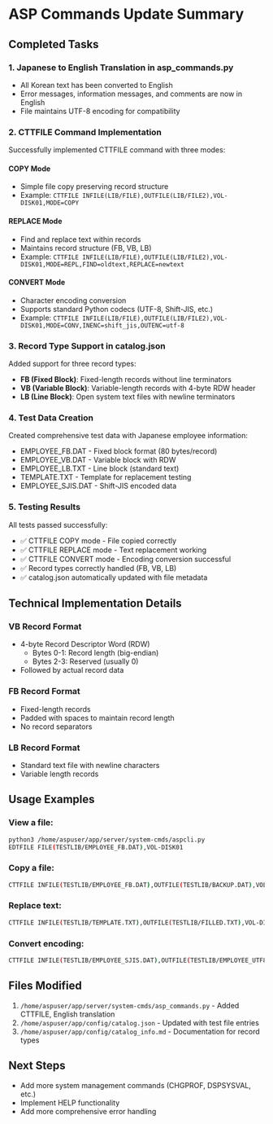 # ASP Commands Update Summary

## Completed Tasks

### 1. Japanese to English Translation in asp_commands.py
- All Korean text has been converted to English
- Error messages, information messages, and comments are now in English
- File maintains UTF-8 encoding for compatibility

### 2. CTTFILE Command Implementation
Successfully implemented CTTFILE command with three modes:

#### COPY Mode
- Simple file copy preserving record structure
- Example: `CTTFILE INFILE(LIB/FILE),OUTFILE(LIB/FILE2),VOL-DISK01,MODE=COPY`

#### REPLACE Mode
- Find and replace text within records
- Maintains record structure (FB, VB, LB)
- Example: `CTTFILE INFILE(LIB/FILE),OUTFILE(LIB/FILE2),VOL-DISK01,MODE=REPL,FIND=oldtext,REPLACE=newtext`

#### CONVERT Mode
- Character encoding conversion
- Supports standard Python codecs (UTF-8, Shift-JIS, etc.)
- Example: `CTTFILE INFILE(LIB/FILE),OUTFILE(LIB/FILE2),VOL-DISK01,MODE=CONV,INENC=shift_jis,OUTENC=utf-8`

### 3. Record Type Support in catalog.json
Added support for three record types:

- **FB (Fixed Block)**: Fixed-length records without line terminators
- **VB (Variable Block)**: Variable-length records with 4-byte RDW header
- **LB (Line Block)**: Open system text files with newline terminators

### 4. Test Data Creation
Created comprehensive test data with Japanese employee information:

- EMPLOYEE_FB.DAT - Fixed block format (80 bytes/record)
- EMPLOYEE_VB.DAT - Variable block with RDW
- EMPLOYEE_LB.TXT - Line block (standard text)
- TEMPLATE.TXT - Template for replacement testing
- EMPLOYEE_SJIS.DAT - Shift-JIS encoded data

### 5. Testing Results
All tests passed successfully:

- ✅ CTTFILE COPY mode - File copied correctly
- ✅ CTTFILE REPLACE mode - Text replacement working
- ✅ CTTFILE CONVERT mode - Encoding conversion successful
- ✅ Record types correctly handled (FB, VB, LB)
- ✅ catalog.json automatically updated with file metadata

## Technical Implementation Details

### VB Record Format
- 4-byte Record Descriptor Word (RDW)
  - Bytes 0-1: Record length (big-endian)
  - Bytes 2-3: Reserved (usually 0)
- Followed by actual record data

### FB Record Format
- Fixed-length records
- Padded with spaces to maintain record length
- No record separators

### LB Record Format
- Standard text file with newline characters
- Variable length records

## Usage Examples

### View a file:
```bash
python3 /home/aspuser/app/server/system-cmds/aspcli.py
EDTFILE FILE(TESTLIB/EMPLOYEE_FB.DAT),VOL-DISK01
```

### Copy a file:
```bash
CTTFILE INFILE(TESTLIB/EMPLOYEE_FB.DAT),OUTFILE(TESTLIB/BACKUP.DAT),VOL-DISK01,MODE=COPY
```

### Replace text:
```bash
CTTFILE INFILE(TESTLIB/TEMPLATE.TXT),OUTFILE(TESTLIB/FILLED.TXT),VOL-DISK01,MODE=REPL,FIND=&NAME&,REPLACE=John
```

### Convert encoding:
```bash
CTTFILE INFILE(TESTLIB/EMPLOYEE_SJIS.DAT),OUTFILE(TESTLIB/EMPLOYEE_UTF8.DAT),VOL-DISK01,MODE=CONV,INENC=shift_jis,OUTENC=utf-8
```

## Files Modified
1. `/home/aspuser/app/server/system-cmds/asp_commands.py` - Added CTTFILE, English translation
2. `/home/aspuser/app/config/catalog.json` - Updated with test file entries
3. `/home/aspuser/app/config/catalog_info.md` - Documentation for record types

## Next Steps
- Add more system management commands (CHGPROF, DSPSYSVAL, etc.)
- Implement HELP functionality
- Add more comprehensive error handling